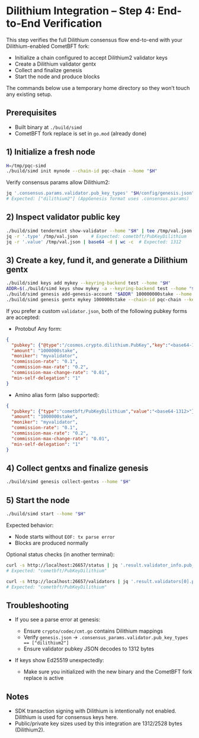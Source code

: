 # Dilithium Integration – Step 4: End-to-End Verification

This step verifies the full Dilithium consensus flow end-to-end with your Dilithium-enabled CometBFT fork:

- Initialize a chain configured to accept Dilithium2 validator keys
- Create a Dilithium validator gentx
- Collect and finalize genesis
- Start the node and produce blocks

The commands below use a temporary home directory so they won’t touch any existing setup.

## Prerequisites

- Built binary at `./build/simd`
- CometBFT fork replace is set in `go.mod` (already done)

## 1) Initialize a fresh node

```bash
H=/tmp/pqc-simd
./build/simd init mynode --chain-id pqc-chain --home "$H"
```

Verify consensus params allow Dilithium2:

```bash
jq '.consensus.params.validator.pub_key_types' "$H/config/genesis.json"
# Expected: ["dilithium2"] (AppGenesis format uses .consensus.params)
```

## 2) Inspect validator public key

```bash
./build/simd tendermint show-validator --home "$H" | tee /tmp/val.json
jq -r '.type' /tmp/val.json     # Expected: cometbft/PubKeyDilithium
jq -r '.value' /tmp/val.json | base64 -d | wc -c  # Expected: 1312
```

## 3) Create a key, fund it, and generate a Dilithium gentx

```bash
./build/simd keys add mykey --keyring-backend test --home "$H"
ADDR=$(./build/simd keys show mykey -a --keyring-backend test --home "$H")
./build/simd genesis add-genesis-account "$ADDR" 100000000stake --home "$H"
./build/simd genesis gentx mykey 1000000stake --chain-id pqc-chain --keyring-backend test --home "$H"
```

If you prefer a custom `validator.json`, both of the following pubkey forms are accepted:

- Protobuf Any form:

```json
{
  "pubkey": {"@type":"/cosmos.crypto.dilithium.PubKey","key":"<base64-1312>"},
  "amount": "1000000stake",
  "moniker": "myvalidator",
  "commission-rate": "0.1",
  "commission-max-rate": "0.2",
  "commission-max-change-rate": "0.01",
  "min-self-delegation": "1"
}
```

- Amino alias form (also supported):

```json
{
  "pubkey": {"type":"cometbft/PubKeyDilithium","value":"<base64-1312>"},
  "amount": "1000000stake",
  "moniker": "myvalidator",
  "commission-rate": "0.1",
  "commission-max-rate": "0.2",
  "commission-max-change-rate": "0.01",
  "min-self-delegation": "1"
}
```

## 4) Collect gentxs and finalize genesis

```bash
./build/simd genesis collect-gentxs --home "$H"
```

## 5) Start the node

```bash
./build/simd start --home "$H"
```

Expected behavior:

- Node starts without `EOF: tx parse error`
- Blocks are produced normally

Optional status checks (in another terminal):

```bash
curl -s http://localhost:26657/status | jq '.result.validator_info.pub_key.type'
# Expected: "cometbft/PubKeyDilithium"

curl -s http://localhost:26657/validators | jq '.result.validators[0].pub_key.type'
# Expected: "cometbft/PubKeyDilithium"
```

## Troubleshooting

- If you see a parse error at genesis:
  - Ensure `crypto/codec/cmt.go` contains Dilithium mappings
  - Verify `genesis.json` -> `.consensus_params.validator.pub_key_types == ["dilithium2"]`
  - Ensure validator pubkey JSON decodes to 1312 bytes

- If keys show Ed25519 unexpectedly:
  - Make sure you initialized with the new binary and the CometBFT fork replace is active

## Notes

- SDK transaction signing with Dilithium is intentionally not enabled. Dilithium is used for consensus keys here.
- Public/private key sizes used by this integration are 1312/2528 bytes (Dilithium2).
